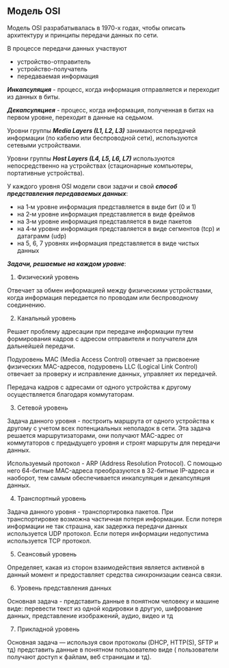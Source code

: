 ## Модель OSI

Модель OSI разрабатывалась в 1970-х годах, чтобы описать архитектуру и принципы передачи данных по сети.

В процессе передачи данных участвуют

- устройство-отправитель
- устройство-получатель
- передаваемая информация

***Инкапсуляция*** - процесс, когда информация отправляется и переходит из данных в биты.

***Декапсуляциея*** - процесс, когда информация, полученная в битах на первом уровне, переходит в данные на седьмом.

Уровни группы ***Media Layers (L1, L2, L3)*** занимаются передачей информации (по кабелю или беспроводной сети),
используются сетевыми устройствами.

Уровни группы ***Host Layers (L4, L5, L6, L7)*** используются непосредственно на устройствах (стационарные компьютеры,
портативные устройства).

У каждого уровня OSI модели свои задачи и свой ***способ представления передаваемых данных***:

- на 1‑м уровне информация представляется в виде бит (0 и 1)
- на 2‑м уровне информация представляется в виде фреймов
- на 3‑м уровне информация представляется в виде пакетов
- на 4‑м уровне информация представляется в виде сегментов (tcp) и датаграмм (udp)
- на 5, 6, 7 уровнях информация представляется в виде чистых данных

***Задачи, решаемые на каждом уровне***:

1. Физический уровень

Отвечает за обмен информацией между физическими устройствами, когда информация передается по проводам или беспроводному
соединению.

2. Канальный уровень

Решает проблему адресации при передаче информации путем формирования кадров с адресом отправителя и получателя для
дальнейшей передачи.

Подуровень MAC (Media Access Control) отвечает за присвоение физических MAC-адресов, подуровень LLC (Logical Link
Control) отвечает за проверку и исправление данных, управляет их передачей.

Передача кадров с адресами от одного устройства к другому осуществляется благодаря коммутаторам.

3. Сетевой уровень

Задача данного уровня - построить маршрута от одного устройства к другому с учетом всех потенциальных неполадок в сети.
Эта задача решается маршрутизаторами, они получают MAC-адрес от коммутаторов с предыдущего уровня и строят маршруты для
передачи данных.

Используемый протокол - ARP (Address Resolution Protocol). С помощью него 64-битные MAC-адреса преобразуются в 32-битные
IP-адреса и наоборот, тем самым обеспечивается инкапсуляция и декапсуляция данных.

4. Транспортный уровень

Задача данного уровня - транспортировка пакетов. При транспортировке возможна частичная потеря информации. Если потеря
информации не так страшна, как задержка передачи данных используется UDP протокол. Если потеря информации недопустима
используется TCP протокол.

5. Сеансовый уровень

Определяет, какая из сторон взаимодействия является активной в данный момент и предоставляет средства синхронизации
сеанса связи.

6. Уровень представления данных

Основная задача - представить данные в понятном человеку и машине виде: перевести текст из одной кодировки в другую,
шифрование данных, представление изображений, аудио, видео и тд

7. Прикладной уровень

Основная задача — используя свои протоколы (DHCP, HTTP(S), SFTP и тд) представить данные в понятном пользователю виде (
пользователи получают доступ к файлам, веб страницам и тд).

